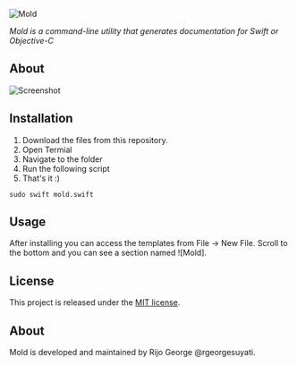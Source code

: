 ![Mold](images/logo.jpg)

*Mold is a command-line utility that generates documentation for Swift or Objective-C*

## About


![Screenshot](images/screenshot.jpg)


## Installation
1. Download the files from this repository.
2. Open Termial
3. Navigate to the folder
4. Run the following script
5. That's it :)
```shell
sudo swift mold.swift
```

## Usage

After installing you can access the templates from File -> New File. Scroll to the bottom and you can see a section named  ![Mold].

## License

This project is released under the [MIT license](https://github.com/realm/jazzy/blob/master/LICENSE).

## About

Mold is developed and maintained by Rijo George @rgeorgesuyati. 
